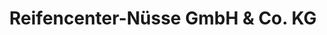 ---
title: "Reifencenter-Nüsse GmbH & Co. KG"
url: /haren-ems/reifencenter-nuesse-gmbh-und-co-kg/
shop: Autowerkstatt
---